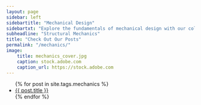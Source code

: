 ```yaml
---
layout: page
sidebar: left
sidebartitle: "Mechanical Design"
sidebartxt: "Explore the fundamentals of mechanical design with our collection of articles covering structural mechanics, basic equations, and core engineering concepts. From theoretical principles to real-world applications, these posts bridge the gap between basic engineering calculations and practical design. Understanding these fundamental concepts accelerates the conceptual design process, enabling quicker and more efficient development of machinery. Learn how these methods apply to beam structures, pressure vessels, rotating disks, joint elements, and other critical machine components."
subheadline: "Structural Mechanics"
title: "Check Out Our Posts"
permalink: "/mechanics/"
image:
    title: mechanics_cover.jpg
    caption: stock.adobe.com
    caption_url: https://stock.adobe.com
---
```

<ul>
    {% for post in site.tags.mechanics %}
    <li><a href="{{ site.url }}{{ site.baseurl }}{{ post.url }}">{{ post.title }}</a></li>
    {% endfor %}
</ul>